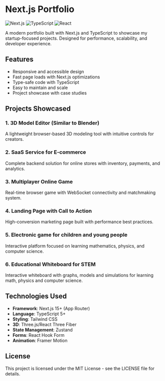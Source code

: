 # Next.js Portfolio

![Next.js](https://img.shields.io/badge/Next.js-15+-black?logo=next.js)
![TypeScript](https://img.shields.io/badge/TypeScript-5+-3178C6?logo=typescript)
![React](https://img.shields.io/badge/React-19+-61DAFB?logo=react)

A modern portfolio built with Next.js and TypeScript to showcase my startup-focused projects. Designed for performance, scalability, and developer experience.

## Features

- Responsive and accessible design
- Fast page loads with Next.js optimizations
- Type-safe code with TypeScript
- Easy to maintain and scale
- Project showcase with case studies

## Projects Showcased

### 1. 3D Model Editor (Similar to Blender)
A lightweight browser-based 3D modeling tool with intuitive controls for creators.

### 2. SaaS Service for E-commerce
Complete backend solution for online stores with inventory, payments, and analytics.

### 3. Multiplayer Online Game
Real-time browser game with WebSocket connectivity and matchmaking system.

### 4. Landing Page with Call to Action
High-conversion marketing page built with performance best practices.

### 5. Electronic game for children and young people
Interactive platform focused on learning mathematics, physics, and computer science.

### 6. Educational Whiteboard for STEM
Interactive whiteboard with graphs, models and simulations for learning math, physics and computer science.

## Technologies Used

- **Framework**: Next.js 15+ (App Router)
- **Language**: TypeScript 5+
- **Styling**: Tailwind CSS
- **3D**: Three.js/React Three Fiber
- **State Management**: Zustand
- **Forms**: React Hook Form
- **Animation**: Framer Motion

## License
This project is licensed under the MIT License - see the LICENSE file for details.
